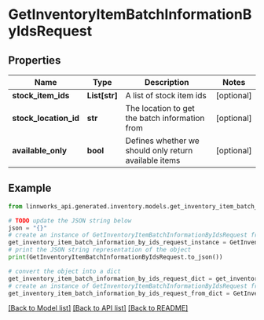 # GetInventoryItemBatchInformationByIdsRequest


## Properties

Name | Type | Description | Notes
------------ | ------------- | ------------- | -------------
**stock_item_ids** | **List[str]** | A list of stock item ids | [optional] 
**stock_location_id** | **str** | The location to get the batch information from | [optional] 
**available_only** | **bool** | Defines whether we should only return available items | [optional] 

## Example

```python
from linnworks_api.generated.inventory.models.get_inventory_item_batch_information_by_ids_request import GetInventoryItemBatchInformationByIdsRequest

# TODO update the JSON string below
json = "{}"
# create an instance of GetInventoryItemBatchInformationByIdsRequest from a JSON string
get_inventory_item_batch_information_by_ids_request_instance = GetInventoryItemBatchInformationByIdsRequest.from_json(json)
# print the JSON string representation of the object
print(GetInventoryItemBatchInformationByIdsRequest.to_json())

# convert the object into a dict
get_inventory_item_batch_information_by_ids_request_dict = get_inventory_item_batch_information_by_ids_request_instance.to_dict()
# create an instance of GetInventoryItemBatchInformationByIdsRequest from a dict
get_inventory_item_batch_information_by_ids_request_from_dict = GetInventoryItemBatchInformationByIdsRequest.from_dict(get_inventory_item_batch_information_by_ids_request_dict)
```
[[Back to Model list]](../README.md#documentation-for-models) [[Back to API list]](../README.md#documentation-for-api-endpoints) [[Back to README]](../README.md)


